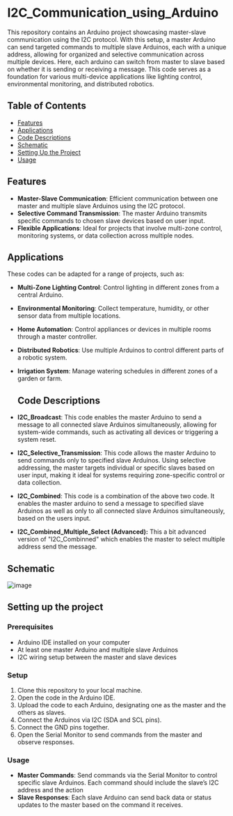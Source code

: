 # I2C_Communication_using_Arduino

This repository contains an Arduino project showcasing master-slave communication using the I2C protocol. With this setup, a master Arduino can send targeted commands to multiple slave Arduinos, each with a unique address, allowing for organized and selective communication across multiple devices. Here, each arduino can switch from master to slave based on whether it is sending or receiving a message. This code serves as a foundation for various multi-device applications like lighting control, environmental monitoring, and distributed robotics.

## Table of Contents

- [Features](#features)
- [Applications](#applications)
- [Code Descriptions](#code-descriptions)
- [Schematic](#schematic)
- [Setting Up the Project](#setting-up-the-project)
- [Usage](#usage)

## Features

- **Master-Slave Communication**: Efficient communication between one master and multiple slave Arduinos using the I2C protocol.
- **Selective Command Transmission**: The master Arduino transmits specific commands to chosen slave devices based on user input.
- **Flexible Applications**: Ideal for projects that involve multi-zone control, monitoring systems, or data collection across multiple nodes.

## Applications

These codes can be adapted for a range of projects, such as:
- **Multi-Zone Lighting Control**: Control lighting in different zones from a central Arduino.
- **Environmental Monitoring**: Collect temperature, humidity, or other sensor data from multiple locations.
- **Home Automation**: Control appliances or devices in multiple rooms through a master controller.
- **Distributed Robotics**: Use multiple Arduinos to control different parts of a robotic system.
- **Irrigation System**: Manage watering schedules in different zones of a garden or farm.

  ## Code Descriptions

- **I2C_Broadcast**: This code enables the master Arduino to send a message to all connected slave Arduinos simultaneously, allowing for system-wide commands, such as activating all devices or triggering a system reset.
  
- **I2C_Selective_Transmission**: This code allows the master Arduino to send commands only to specified slave Arduinos. Using selective addressing, the master targets individual or specific slaves based on user input, making it ideal for systems requiring zone-specific control or data collection.
  
-  **I2C_Combined**: This code is a combination of the above two code. It enables the master arduino to send a message to specified slave Arduinos as well as only to all connected slave Arduinos simultaneously, based on the users input.

-   **I2C_Combined_Multiple_Select (Advanced):** This a bit advanced version of "I2C_Combinned" which enables the master to select multiple address send the message.

## Schematic
![image](https://github.com/user-attachments/assets/ff77d04a-b6a3-4fe1-b8b6-5358f5cf5f2e)

## Setting up the project

### Prerequisites

- Arduino IDE installed on your computer
- At least one master Arduino and multiple slave Arduinos
- I2C wiring setup between the master and slave devices

### Setup

1. Clone this repository to your local machine.
2. Open the code in the Arduino IDE.
3. Upload the code to each Arduino, designating one as the master and the others as slaves.
4. Connect the Arduinos via I2C (SDA and SCL pins).
5. Connect the GND pins together.
6. Open the Serial Monitor to send commands from the master and observe responses.


### Usage

- **Master Commands**: Send commands via the Serial Monitor to control specific slave Arduinos. Each command should include the slave’s I2C address and the action
- **Slave Responses**: Each slave Arduino can send back data or status updates to the master based on the command it receives.
  

